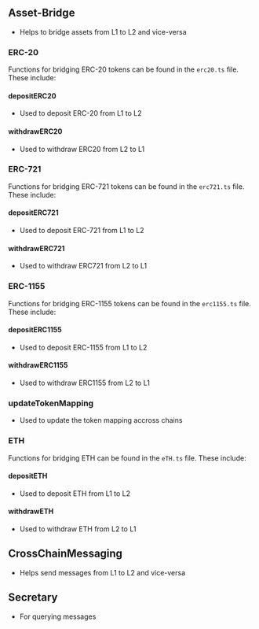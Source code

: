 ## Asset-Bridge
- Helps to bridge assets from L1 to L2 and vice-versa

### ERC-20

Functions for bridging ERC-20 tokens can be found in the `erc20.ts` file. These include:
#### depositERC20
- Used to deposit ERC-20 from L1 to L2

#### withdrawERC20
- Used to withdraw ERC20 from L2 to L1


### ERC-721

Functions for bridging ERC-721 tokens can be found in the `erc721.ts` file. These include: 
#### depositERC721
- Used to deposit ERC-721 from L1 to L2

#### withdrawERC721
- Used to withdraw ERC721 from L2 to L1

### ERC-1155

Functions for bridging ERC-1155 tokens can be found in the `erc1155.ts` file. These include: 
#### depositERC1155
- Used to deposit ERC-1155 from L1 to L2

#### withdrawERC1155
- Used to withdraw ERC1155 from L2 to L1

### updateTokenMapping
- Used to update the token mapping accross chains

### ETH

Functions for bridging ETH can be found in the `eTH.ts` file. These include: 
#### depositETH
- Used to deposit ETH from L1 to L2

#### withdrawETH
- Used to withdraw ETH from L2 to L1


## CrossChainMessaging 
- Helps send messages from L1 to L2 and vice-versa

## Secretary 
- For querying messages